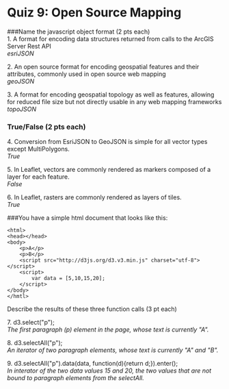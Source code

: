 # Quiz 9: Open Source Mapping

###Name the javascript object format (2 pts each)  
1\. A format for encoding data structures returned from calls to the ArcGIS Server Rest API  
  *esriJSON*  
  
2\. An open source format for encoding geospatial features and their attributes, commonly used in open source web mapping  
  *geoJSON*  
  
3\. A format for encoding geospatial topology as well as features, allowing for reduced file size but not directly usable in any web mapping frameworks  
  *topoJSON*  
  
    
### True/False (2 pts each)  
4\. Conversion from EsriJSON to GeoJSON is simple for all vector types except MultiPolygons.  
  *True*  
  
5\. In Leaflet, vectors are commonly rendered as markers composed of a layer for each feature.  
  *False*  
  
6\. In Leaflet, rasters are commonly rendered as layers of tiles.  
  *True*  
  
  
  
  
###You have a simple html document that looks like this:
  
    <html>
	<head></head>
	<body>
		<p>A</p>
		<p>B</p>
		<script src="http://d3js.org/d3.v3.min.js" charset="utf-8"></script>
		<script>
			var data = [5,10,15,20];
		</script>
	</body>
    </hmtl>

  
Describe the results of these three function calls (3 pt each)  
  
7\. d3.select("p");  
  *The first paragraph (p) element in the page, whose text is currently "A".*  
  
8\. d3.selectAll("p");  
  *An iterator of two paragraph elements, whose text is currently "A" and "B".*  
  
9\. d3.selectAll("p").data(data, function(d){return d;}).enter();  
  *In interator of the two data values 15 and 20, the two values that are not bound to paragraph elements from the selectAll.*  
  
